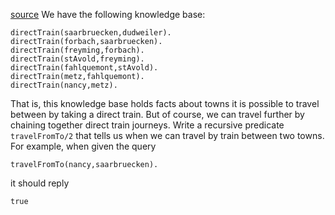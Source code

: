 [source](http://www.learnprolognow.org/lpnpage.php?pagetype=html&pageid=lpn-htmlse11)
We have the following knowledge base:
```
directTrain(saarbruecken,dudweiler).
directTrain(forbach,saarbruecken).
directTrain(freyming,forbach).
directTrain(stAvold,freyming).
directTrain(fahlquemont,stAvold).
directTrain(metz,fahlquemont).
directTrain(nancy,metz).
```
That is, this knowledge base holds facts about towns it is possible to travel between by taking a direct train. But of course, we can travel further by chaining together direct train journeys. Write a recursive predicate `travelFromTo/2` that tells us when we can travel by train between two towns. For example, when given the query
```
travelFromTo(nancy,saarbruecken).
```
it should reply
```
true
```
